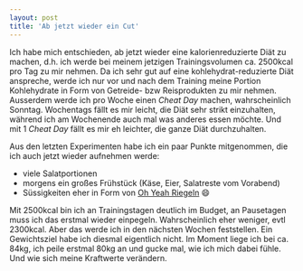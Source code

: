 ```yaml
---
layout: post
title: 'Ab jetzt wieder ein Cut'
---
```

Ich habe mich entschieden, ab jetzt wieder eine kalorienreduzierte Diät zu machen, d.h. ich werde bei meinem jetzigen Trainingsvolumen ca. 2500kcal pro Tag zu mir nehmen. Da ich sehr gut auf eine kohlehydrat-reduzierte Diät anspreche, werde ich nur vor und nach dem Training meine Portion Kohlehydrate in Form von Getreide- bzw Reisprodukten zu mir nehmen. Ausserdem werde ich pro Woche einen *Cheat Day* machen, wahrscheinlich Sonntag. Wochentags fällt es mir leicht, die Diät sehr strikt einzuhalten, während ich am Wochenende auch mal was anderes essen möchte. Und mit 1 *Cheat Day* fällt es mir eh leichter, die ganze Diät durchzuhalten.

Aus den letzten Experimenten habe ich ein paar Punkte mitgenommen, die ich auch jetzt wieder aufnehmen werde:

* viele Salatportionen
* morgens ein großes Frühstück (Käse, Eier, Salatreste vom Vorabend)
* Süssigkeiten eher in Form von [Oh Yeah Riegeln][0] :smile:

Mit 2500kcal bin ich an Trainingstagen deutlich im Budget, an Pausetagen muss ich das erstmal wieder einpegeln. Wahrscheinlich eher weniger, evtl 2300kcal. Aber das werde ich in den nächsten Wochen feststellen. Ein Gewichtsziel habe ich diesmal eigentlich nicht. Im Moment liege ich bei ca. 84kg, ich peile erstmal 80kg an und gucke mal, wie ich mich dabei fühle. Und wie sich meine Kraftwerte verändern.

[0]: https://ohyeahnutrition.com/collections/complete-line/products/original-bars-85g
